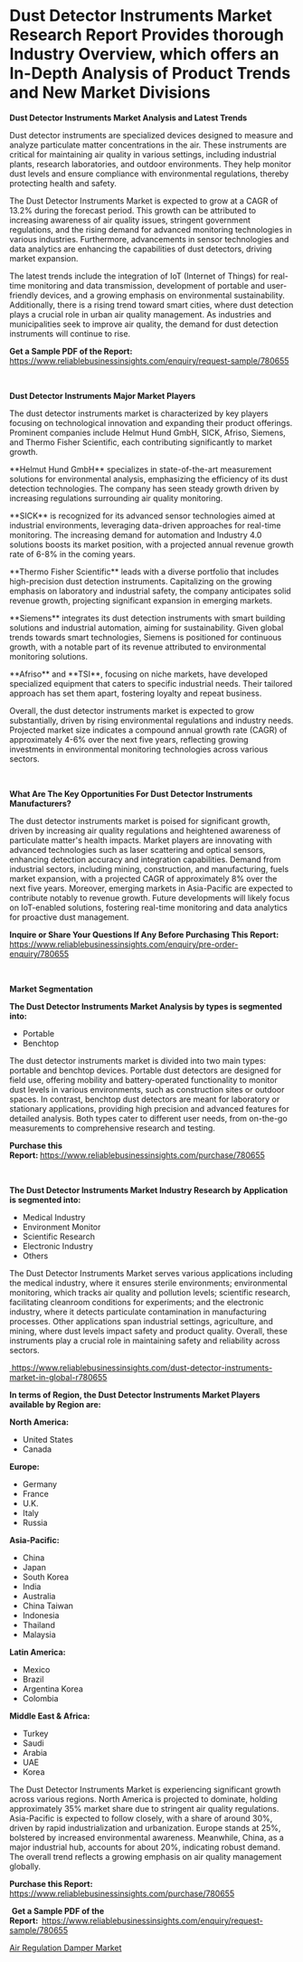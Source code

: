<p><h1>Dust Detector Instruments Market Research Report Provides thorough Industry Overview, which offers an In-Depth Analysis of Product Trends and New Market Divisions</h1></p><p><strong>Dust Detector Instruments Market Analysis and Latest Trends</strong></p>
<p><p>Dust detector instruments are specialized devices designed to measure and analyze particulate matter concentrations in the air. These instruments are critical for maintaining air quality in various settings, including industrial plants, research laboratories, and outdoor environments. They help monitor dust levels and ensure compliance with environmental regulations, thereby protecting health and safety.</p><p>The Dust Detector Instruments Market is expected to grow at a CAGR of 13.2% during the forecast period. This growth can be attributed to increasing awareness of air quality issues, stringent government regulations, and the rising demand for advanced monitoring technologies in various industries. Furthermore, advancements in sensor technologies and data analytics are enhancing the capabilities of dust detectors, driving market expansion.</p><p>The latest trends include the integration of IoT (Internet of Things) for real-time monitoring and data transmission, development of portable and user-friendly devices, and a growing emphasis on environmental sustainability. Additionally, there is a rising trend toward smart cities, where dust detection plays a crucial role in urban air quality management. As industries and municipalities seek to improve air quality, the demand for dust detection instruments will continue to rise.</p></p>
<p><strong>Get a Sample PDF of the Report:&nbsp;</strong> <a href="https://www.reliablebusinessinsights.com/enquiry/request-sample/780655?utm_campaign=3439&utm_medium=2&utm_source=Github&utm_content=ia&utm_term=26032025&utm_id=dust-detector-instruments">https://www.reliablebusinessinsights.com/enquiry/request-sample/780655</a></p>
<p>&nbsp;</p>
<p><strong>Dust Detector Instruments Major Market Players</strong></p>
<p><p>The dust detector instruments market is characterized by key players focusing on technological innovation and expanding their product offerings. Prominent companies include Helmut Hund GmbH, SICK, Afriso, Siemens, and Thermo Fisher Scientific, each contributing significantly to market growth.</p><p>**Helmut Hund GmbH** specializes in state-of-the-art measurement solutions for environmental analysis, emphasizing the efficiency of its dust detection technologies. The company has seen steady growth driven by increasing regulations surrounding air quality monitoring.</p><p>**SICK** is recognized for its advanced sensor technologies aimed at industrial environments, leveraging data-driven approaches for real-time monitoring. The increasing demand for automation and Industry 4.0 solutions boosts its market position, with a projected annual revenue growth rate of 6-8% in the coming years.</p><p>**Thermo Fisher Scientific** leads with a diverse portfolio that includes high-precision dust detection instruments. Capitalizing on the growing emphasis on laboratory and industrial safety, the company anticipates solid revenue growth, projecting significant expansion in emerging markets.</p><p>**Siemens** integrates its dust detection instruments with smart building solutions and industrial automation, aiming for sustainability. Given global trends towards smart technologies, Siemens is positioned for continuous growth, with a notable part of its revenue attributed to environmental monitoring solutions.</p><p>**Afriso** and **TSI**, focusing on niche markets, have developed specialized equipment that caters to specific industrial needs. Their tailored approach has set them apart, fostering loyalty and repeat business.</p><p>Overall, the dust detector instruments market is expected to grow substantially, driven by rising environmental regulations and industry needs. Projected market size indicates a compound annual growth rate (CAGR) of approximately 4-6% over the next five years, reflecting growing investments in environmental monitoring technologies across various sectors.</p></p>
<p>&nbsp;</p>
<p><strong>What Are The Key Opportunities For Dust Detector Instruments Manufacturers?</strong></p>
<p><p>The dust detector instruments market is poised for significant growth, driven by increasing air quality regulations and heightened awareness of particulate matter's health impacts. Market players are innovating with advanced technologies such as laser scattering and optical sensors, enhancing detection accuracy and integration capabilities. Demand from industrial sectors, including mining, construction, and manufacturing, fuels market expansion, with a projected CAGR of approximately 8% over the next five years. Moreover, emerging markets in Asia-Pacific are expected to contribute notably to revenue growth. Future developments will likely focus on IoT-enabled solutions, fostering real-time monitoring and data analytics for proactive dust management.</p></p>
<p><strong>Inquire or Share Your Questions If Any Before Purchasing This Report:</strong> <a href="https://www.reliablebusinessinsights.com/enquiry/pre-order-enquiry/780655?utm_campaign=3439&utm_medium=2&utm_source=Github&utm_content=ia&utm_term=26032025&utm_id=dust-detector-instruments">https://www.reliablebusinessinsights.com/enquiry/pre-order-enquiry/780655</a></p>
<p>&nbsp;</p>
<p><strong>Market Segmentation</strong></p>
<p><strong>The Dust Detector Instruments Market Analysis by types is segmented into:</strong></p>
<p><ul><li>Portable</li><li>Benchtop</li></ul></p>
<p><p>The dust detector instruments market is divided into two main types: portable and benchtop devices. Portable dust detectors are designed for field use, offering mobility and battery-operated functionality to monitor dust levels in various environments, such as construction sites or outdoor spaces. In contrast, benchtop dust detectors are meant for laboratory or stationary applications, providing high precision and advanced features for detailed analysis. Both types cater to different user needs, from on-the-go measurements to comprehensive research and testing.</p></p>
<p><strong>Purchase this Report:&nbsp;</strong><a href="https://www.reliablebusinessinsights.com/purchase/780655?utm_campaign=3439&utm_medium=2&utm_source=Github&utm_content=ia&utm_term=26032025&utm_id=dust-detector-instruments">https://www.reliablebusinessinsights.com/purchase/780655</a></p>
<p>&nbsp;</p>
<p><strong>The Dust Detector Instruments Market Industry Research by Application is segmented into:</strong></p>
<p><ul><li>Medical Industry</li><li>Environment Monitor</li><li>Scientific Research</li><li>Electronic Industry</li><li>Others</li></ul></p>
<p><p>The Dust Detector Instruments Market serves various applications including the medical industry, where it ensures sterile environments; environmental monitoring, which tracks air quality and pollution levels; scientific research, facilitating cleanroom conditions for experiments; and the electronic industry, where it detects particulate contamination in manufacturing processes. Other applications span industrial settings, agriculture, and mining, where dust levels impact safety and product quality. Overall, these instruments play a crucial role in maintaining safety and reliability across sectors.</p></p>
<p><a href="https://www.reliablebusinessinsights.com/dust-detector-instruments-market-in-global-r780655?utm_campaign=3439&utm_medium=2&utm_source=Github&utm_content=ia&utm_term=26032025&utm_id=dust-detector-instruments">&nbsp;https://www.reliablebusinessinsights.com/dust-detector-instruments-market-in-global-r780655</a></p>
<p><strong>In terms of Region, the Dust Detector Instruments Market Players available by Region are:</strong></p>
<p>
    <p> <strong> North America: </strong>
        <ul>
            <li>United States</li>
            <li>Canada</li>
        </ul>
        </p> 
    <p> <strong> Europe: </strong>
        <ul>
            <li>Germany</li>
            <li>France</li>
            <li>U.K.</li>
            <li>Italy</li>
            <li>Russia</li>
        </ul>
        </p> 
    <p> <strong> Asia-Pacific: </strong>
        <ul>
            <li>China</li>
            <li>Japan</li>
            <li>South Korea</li>
            <li>India</li>
            <li>Australia</li>
            <li>China Taiwan</li>
            <li>Indonesia</li>
            <li>Thailand</li>
            <li>Malaysia</li>
        </ul>
        </p> 
    <p> <strong> Latin America: </strong>
        <ul>
            <li>Mexico</li>
            <li>Brazil</li>
            <li>Argentina Korea</li>
            <li>Colombia</li>
        </ul>
        </p> 
    <p> <strong> Middle East & Africa: </strong>
        <ul>
            <li>Turkey</li>
            <li>Saudi</li>
            <li>Arabia</li>
            <li>UAE</li>
            <li>Korea</li>
        </ul>
    </p>
    </p>
<p><p>The Dust Detector Instruments Market is experiencing significant growth across various regions. North America is projected to dominate, holding approximately 35% market share due to stringent air quality regulations. Asia-Pacific is expected to follow closely, with a share of around 30%, driven by rapid industrialization and urbanization. Europe stands at 25%, bolstered by increased environmental awareness. Meanwhile, China, as a major industrial hub, accounts for about 20%, indicating robust demand. The overall trend reflects a growing emphasis on air quality management globally.</p></p>
<p><strong>Purchase this Report: </strong><a href="https://www.reliablebusinessinsights.com/purchase/780655?utm_campaign=3439&utm_medium=2&utm_source=Github&utm_content=ia&utm_term=26032025&utm_id=dust-detector-instruments">https://www.reliablebusinessinsights.com/purchase/780655</a></p>
<p>&nbsp;<strong>Get a Sample PDF of the Report:&nbsp;&nbsp;</strong><a href="https://www.reliablebusinessinsights.com/enquiry/request-sample/780655?utm_campaign=3439&utm_medium=2&utm_source=Github&utm_content=ia&utm_term=26032025&utm_id=dust-detector-instruments">https://www.reliablebusinessinsights.com/enquiry/request-sample/780655</a></p>
<p><strong></strong></p>
<p><p><a href="https://github.com/Krish2023na/Market-Research-Report-List-7/blob/main/air-regulation-damper-market.md?utm_campaign=3439&utm_medium=2&utm_source=Github&utm_content=ia&utm_term=26032025&utm_id=dust-detector-instruments">Air Regulation Damper Market</a></p></p>